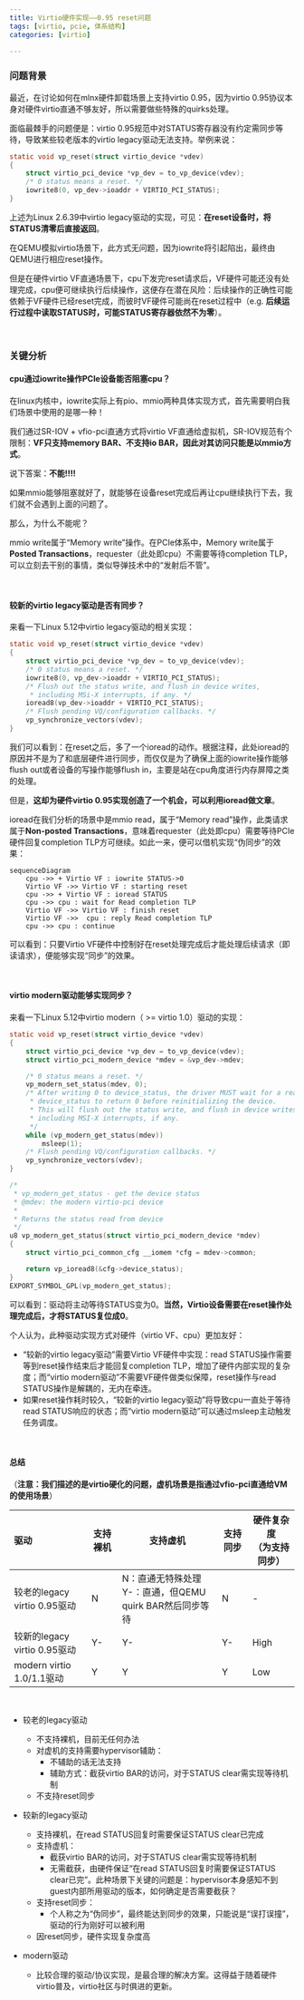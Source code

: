 ```yaml
---
title: Virtio硬件实现——0.95 reset问题
tags: [virtio, pcie, 体系结构]
categories: [virtio]

---
```


### 问题背景

最近，在讨论如何在mlnx硬件卸载场景上支持virtio 0.95，因为virtio 0.95协议本身对硬件virtio直通不够友好，所以需要做些特殊的quirks处理。

面临最棘手的问题便是：virtio 0.95规范中对STATUS寄存器没有约定需同步等待，导致某些较老版本的virtio legacy驱动无法支持。举例来说：

```c
static void vp_reset(struct virtio_device *vdev)
{
	struct virtio_pci_device *vp_dev = to_vp_device(vdev);
	/* 0 status means a reset. */
	iowrite8(0, vp_dev->ioaddr + VIRTIO_PCI_STATUS);
}
```

上述为Linux 2.6.39中virtio legacy驱动的实现，可见：**在reset设备时，将STATUS清零后直接返回**。

在QEMU模拟virtio场景下，此方式无问题，因为iowrite将引起陷出，最终由QEMU进行相应reset操作。

但是在硬件virtio VF直通场景下，cpu下发完reset请求后，VF硬件可能还没有处理完成，cpu便可继续执行后续操作，这便存在潜在风险：后续操作的正确性可能依赖于VF硬件已经reset完成，而彼时VF硬件可能尚在reset过程中（e.g. **后续运行过程中读取STATUS时，可能STATUS寄存器依然不为零**）。

&nbsp;

### 关键分析

#### cpu通过iowrite操作PCIe设备能否阻塞cpu？

在linux内核中，iowrite实际上有pio、mmio两种具体实现方式，首先需要明白我们场景中使用的是哪一种！

我们通过SR-IOV + vfio-pci直通方式将virtio VF直通给虚拟机，SR-IOV规范有个限制：**VF只支持memory BAR、不支持io BAR，因此对其访问只能是以mmio方式**。

说下答案：**不能!!!!**

如果mmio能够阻塞就好了，就能够在设备reset完成后再让cpu继续执行下去，我们就不会遇到上面的问题了。

那么，为什么不能呢？

mmio write属于“Memory write”操作。在PCIe体系中，Memory write属于**Posted Transactions**，requester（此处即cpu）不需要等待completion TLP，可以立刻去干别的事情，类似导弹技术中的“发射后不管”。

&nbsp;

#### 较新的virtio legacy驱动是否有同步？

来看一下Linux 5.12中virtio legacy驱动的相关实现：

```c
static void vp_reset(struct virtio_device *vdev)
{
	struct virtio_pci_device *vp_dev = to_vp_device(vdev);
	/* 0 status means a reset. */
	iowrite8(0, vp_dev->ioaddr + VIRTIO_PCI_STATUS);
	/* Flush out the status write, and flush in device writes,
	 * including MSi-X interrupts, if any. */
	ioread8(vp_dev->ioaddr + VIRTIO_PCI_STATUS);
	/* Flush pending VQ/configuration callbacks. */
	vp_synchronize_vectors(vdev);
}
```

我们可以看到：在reset之后，多了一个ioread的动作。根据注释，此处ioread的原因并不是为了和底层硬件进行同步，而仅仅是为了确保上面的iowrite操作能够flush out或者设备的写操作能够flush in，主要是站在cpu角度进行内存屏障之类的处理。

但是，**这却为硬件virtio 0.95实现创造了一个机会，可以利用ioread做文章**。

ioread在我们分析的场景中是mmio read，属于“Memory read”操作，此类请求属于**Non-posted Transactions**，意味着requester（此处即cpu）需要等待PCIe硬件回复completion TLP方可继续。如此一来，便可以借机实现“伪同步”的效果：

```mermaid
sequenceDiagram
    cpu ->> + Virtio VF : iowrite STATUS->0
    Virtio VF ->> Virtio VF : starting reset
    cpu ->> + Virtio VF : ioread STATUS
    cpu ->> cpu : wait for Read completion TLP
    Virtio VF ->> Virtio VF : finish reset
    Virtio VF ->>  cpu : reply Read completion TLP
    cpu ->> cpu : continue
```

可以看到：只要Virtio VF硬件中控制好在reset处理完成后才能处理后续请求（即读请求），便能够实现“同步”的效果。

&nbsp;

#### virtio modern驱动能够实现同步？

来看一下Linux 5.12中virtio modern（ >= virtio 1.0）驱动的实现：

```c
static void vp_reset(struct virtio_device *vdev)
{
	struct virtio_pci_device *vp_dev = to_vp_device(vdev);
	struct virtio_pci_modern_device *mdev = &vp_dev->mdev;

	/* 0 status means a reset. */
	vp_modern_set_status(mdev, 0);
	/* After writing 0 to device_status, the driver MUST wait for a read of
	 * device_status to return 0 before reinitializing the device.
	 * This will flush out the status write, and flush in device writes,
	 * including MSI-X interrupts, if any.
	 */
	while (vp_modern_get_status(mdev))
		msleep(1);
	/* Flush pending VQ/configuration callbacks. */
	vp_synchronize_vectors(vdev);
}

/*
 * vp_modern_get_status - get the device status
 * @mdev: the modern virtio-pci device
 *
 * Returns the status read from device
 */
u8 vp_modern_get_status(struct virtio_pci_modern_device *mdev)
{
	struct virtio_pci_common_cfg __iomem *cfg = mdev->common;

	return vp_ioread8(&cfg->device_status);
}
EXPORT_SYMBOL_GPL(vp_modern_get_status);
```

可以看到：驱动将主动等待STATUS变为0。**当然，Virtio设备需要在reset操作处理完成后，才将STATUS复位成0**。

个人认为，此种驱动实现方式对硬件（virtio VF、cpu）更加友好：

+ “较新的virtio legacy驱动”需要Virtio VF硬件中实现：read STATUS操作需要等到reset操作结束后才能回复completion TLP，增加了硬件内部实现的复杂度；而“virtio modern驱动”不需要VF硬件做类似保障，reset操作与read STATUS操作是解耦的，无内在牵连。
+ 如果reset操作耗时较久，“较新的virtio legacy驱动”将导致cpu一直处于等待read STATUS响应的状态；而“virtio modern驱动”可以通过msleep主动触发任务调度。

&nbsp;

#### 总结

（**注意：我们描述的是virtio硬化的问题，虚机场景是指通过vfio-pci直通给VM的使用场景**）

| 驱动                         | 支持裸机 | 支持虚机                                                     | 支持同步 | 硬件复杂度<br />（为支持同步） |
| :--------------------------- | -------- | ------------------------------------------------------------ | -------- | ------------------------------ |
| 较老的legacy virtio 0.95驱动 | N        | N：直通无特殊处理<br />Y-：直通，但QEMU quirk BAR然后同步等待 | N        | -                              |
| 较新的legacy virtio 0.95驱动 | Y-       | Y-                                                           | Y-       | High                           |
| modern virtio 1.0/1.1驱动    | Y        | Y                                                            | Y        | Low                            |

&nbsp;

- 较老的legacy驱动
	- 不支持裸机，目前无任何办法
	- 对虚机的支持需要hypervisor辅助：
		- 不辅助的话无法支持
		- 辅助方式：截获virtio BAR的访问，对于STATUS clear需实现等待机制
	- 不支持reset同步

- 较新的legacy驱动
	- 支持裸机，在read STATUS回复时需要保证STATUS clear已完成
	- 支持虚机：
		- 截获virtio BAR的访问，对于STATUS clear需实现等待机制
		- 无需截获，由硬件保证“在read STATUS回复时需要保证STATUS clear已完”。此种场景下关键的问题是：hypervisor本身感知不到guest内部所用驱动的版本，如何确定是否需要截获？
	- 支持reset同步：
		- 个人称之为“伪同步”，最终能达到同步的效果，只能说是“误打误撞”，驱动的行为刚好可以被利用
	- 因reset同步，硬件实现复杂度高
- modern驱动
	- 比较合理的驱动/协议实现，是最合理的解决方案。这得益于随着硬件virtio普及，virtio社区与时俱进的更新。

